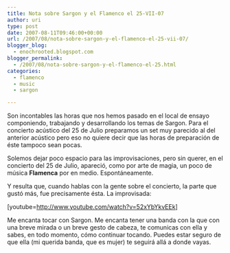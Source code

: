 ```yaml
---
title: Nota sobre Sargon y el Flamenco el 25-VII-07
author: uri
type: post
date: 2007-08-11T09:46:00+00:00
url: /2007/08/nota-sobre-sargon-y-el-flamenco-el-25-vii-07/
blogger_blog:
  - enochrooted.blogspot.com
blogger_permalink:
  - /2007/08/nota-sobre-sargon-y-el-flamenco-el-25.html
categories:
  - flamenco
  - music
  - sargon

---
```

Son incontables las horas que nos hemos pasado en el local de ensayo componiendo, trabajando y desarrollando los temas de Sargon. Para el concierto acústico del 25 de Julio preparamos un set muy parecido al del anterior acústico pero eso no quiere decir que las horas de preparación de éste tampoco sean pocas. 

Solemos dejar poco espacio para las improvisaciones, pero sin querer, en el concierto del 25 de Julio, apareció, como por arte de magia, un poco de música <span style="font-weight:bold;">Flamenca</span> por en medio. Espontáneamente.

Y resulta que, cuando hablas con la gente sobre el concierto, la parte que gustó más, fue precisamente ésta. La improvisada:

[youtube=http://www.youtube.com/watch?v=52xYbYkvEEk]

Me encanta tocar con Sargon. Me encanta tener una banda con la que con una breve mirada o un breve gesto de cabeza, te comunicas con ella y sabes, en todo momento, cómo continuar tocando. Puedes estar seguro de que ella (mi querida banda, que es mujer) te seguirá allá a donde vayas.
